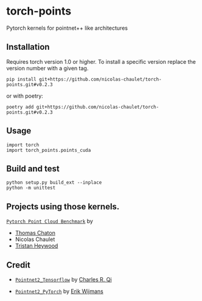 # torch-points
Pytorch kernels for pointnet++ like architectures

## Installation
Requires torch version 1.0 or higher. To install a specific version replace the version number with a given tag.
```
pip install git+https://github.com/nicolas-chaulet/torch-points.git#v0.2.3
```
or with poetry:
```
poetry add git+https://github.com/nicolas-chaulet/torch-points.git#v0.2.3
```

## Usage
```
import torch
import torch_points.points_cuda
```

## Build and test
```
python setup.py build_ext --inplace
python -m unittest
```

## Projects using those kernels.

[```Pytorch Point Cloud Benchmark```](https://github.com/nicolas-chaulet/deeppointcloud-benchmarks) by
* [Thomas Chaton](https://github.com/tchaton)
* Nicolas Chaulet
* [Tristan Heywood](https://github.com/tristanheywood)

## Credit

* [```Pointnet2_Tensorflow```](https://github.com/charlesq34/pointnet2) by [Charles R. Qi](https://github.com/charlesq34)

* [```Pointnet2_PyTorch```](https://github.com/erikwijmans/Pointnet2_PyTorch) by [Erik Wijmans](https://github.com/erikwijmans)
